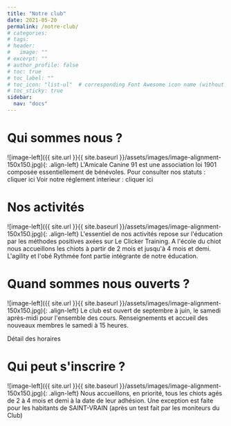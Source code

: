```yaml
---
title: "Notre club"
date: 2021-05-20
permalink: /notre-club/
# categories: 
# tags: 
# header:
#   image: ""
# excerpt: ""
# author_profile: false
# toc: true
# toc_label: ""
# toc_icon: "list-ul"  # corresponding Font Awesome icon name (without fa prefix)
# toc_sticky: true
sidebar:
  nav: "docs"
---
```


# Qui sommes nous ?

![image-left]({{ site.url }}{{ site.baseurl }}/assets/images/image-alignment-150x150.jpg){: .align-left} L'Amicale Canine 91 est une association loi 1901 
composée essentiellement de bénévoles.
Pour consulter nos statuts : <!-- link --> cliquer ici <!-- link -->
Voir notre réglement interieur : <!-- link --> cliquer ici <!-- link -->


# Nos activités

![image-left]({{ site.url }}{{ site.baseurl }}/assets/images/image-alignment-150x150.jpg){: .align-left} L'essentiel de nos activités repose sur l'éducation 
par les méthodes positives axées sur Le Clicker Training. A l'école du chiot nous accueillons les chiots à partir de 2 mois et jusqu'à 4 mois et demi. 
L'agility et l'obé Rythmée font partie intégrante de notre éducation.


# Quand sommes nous ouverts ?

![image-left]({{ site.url }}{{ site.baseurl }}/assets/images/image-alignment-150x150.jpg){: .align-left} Le club est ouvert de septembre à juin, le samedi 
après-midi pour l'ensemble des cours. Renseignements et accueil des nouveaux membres le samedi à 15 heures.
<!-- link --> Détail des horaires <!-- link -->


# Qui peut s'inscrire ?

![image-left]({{ site.url }}{{ site.baseurl }}/assets/images/image-alignment-150x150.jpg){: .align-left} Nous accueillons,
en priorité, tous les chiots agés de 2 à 4 mois et demi à la date de leur adhésion.  Une exception est faite pour les habitants de SAINT-VRAIN 
(après un test fait par les moniteurs du Club)

<!-- ## Sous-titre

Texte

### Sous sous-titre
 -->



